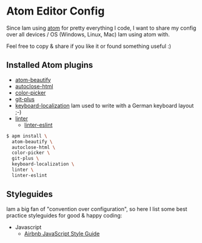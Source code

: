 # Atom Editor Config

Since Iam using [atom](https://atom.io) for pretty everything I code, I want to
share my config over all devices / OS (Windows, Linux, Mac) Iam using atom with.

Feel free to copy & share if you like it or found something useful :)

## Installed Atom plugins

-   [atom-beautify](https://atom.io/packages/atom-beautify)
-   [autoclose-html](https://atom.io/packages/autoclose-html)
-   [color-picker](https://atom.io/packages/color-picker)
-   [git-plus](https://atom.io/packages/git-plus)
-   [keyboard-localization](https://atom.io/packages/keyboard-localization)
    Iam used to write with a German keyboard layout ;-)
-   [linter](https://atom.io/packages/linter)
    -   [linter-eslint](https://atom.io/packages/linter-eslint)

```sh
$ apm install \
  atom-beautify \
  autoclose-html \
  color-picker \
  git-plus \
  keyboard-localization \
  linter \
  linter-eslint
```

## Styleguides

Iam a big fan of "convention over configuration", so here I list some best
practice styleguides for good & happy coding:

-   Javascript
    -   [Airbnb JavaScript Style Guide](https://github.com/airbnb/javascript)
